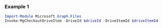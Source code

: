### Example 1
``` powershell
Import-Module Microsoft.Graph.Files
Invoke-MgCheckoutDriveItem -DriveId $driveId -DriveItemId $driveItemId
```
